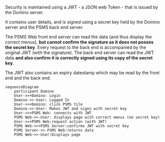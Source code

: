 Security is maintained using a JWT - a JSON web Token - that is issued by the Domino server.

It contains user details, and is signed using a secret key held by the Domino server and the PSMS back end server.

The PSMS Web front end server can read the data (and thus display the correct menus), **but cannot confirm the signature as it does not posses the secret key**. Every request to the back end is accompanied by the original JWT (with the signature). The back end server can read the JWT data **and also confirm it is correctly signed using its copy of the secret key**.

The JWT also contains an expiry datestamp which may be read by the front end and the back end.

```mermaid
sequenceDiagram
    participant Domino
    User->>+Domino: Login
    Domino->>-User: Logged In
    User->>+Domino: click PSMS tile
    Domino->>-User: Makes JWT and signs with secret key
    User->>+PSMS Web: connects with JWT
    PSMS Web->>-User: displays page with correct menus (no secret key)
    User->>+PSMS Web:request action (with JWT)
    PSMS Web->>+PSMS Server:confirms JWT with secret key
    PSMS Server->>-PSMS Web:returns data
    PSMS Web->>-User:Displays page
```